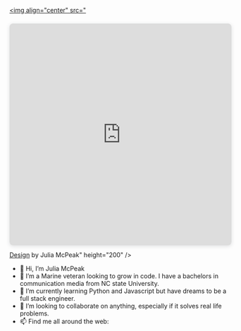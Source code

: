  <a href="URL_REDIRECT" target="blank"><img align="center" src="<div style="position: relative; width: 100%; height: 0; padding-top: 100.0000%;
 padding-bottom: 0; box-shadow: 0 2px 8px 0 rgba(63,69,81,0.16); margin-top: 1.6em; margin-bottom: 0.9em; overflow: hidden;
 border-radius: 8px; will-change: transform;">
  <iframe loading="lazy" style="position: absolute; width: 100%; height: 100%; top: 0; left: 0; border: none; padding: 0;margin: 0;"
    src="https:&#x2F;&#x2F;www.canva.com&#x2F;design&#x2F;DAFcGa2PvJI&#x2F;view?embed" allowfullscreen="allowfullscreen" allow="fullscreen">
  </iframe>
</div>
<a href="https:&#x2F;&#x2F;www.canva.com&#x2F;design&#x2F;DAFcGa2PvJI&#x2F;view?utm_content=DAFcGa2PvJI&amp;utm_campaign=designshare&amp;utm_medium=embeds&amp;utm_source=link" target="_blank" rel="noopener">Design</a> by Julia McPeak" height="200" /></a>
  
-  👋 Hi, I’m Julia McPeak
- 👀 I’m a Marine veteran looking to grow in code. I have a bachelors in communication media from NC state University. 
- 🌱 I’m currently learning Python and Javascript but have dreams to be a full stack engineer. 
- 💞️ I’m looking to collaborate on anything, especially if it solves real life problems. 
- 📫 Find me all around the web:




<!---
jkmcpeak/jkmcpeak is a ✨ special ✨ repository because its `README.md` (this file) appears on your GitHub profile.
You can click the Preview link to take a look at your changes.
--->
